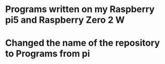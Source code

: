 # Programs written on my Raspberry pi5 and Raspberry Zero 2 W
# Changed the name of the repository to Programs from pi
